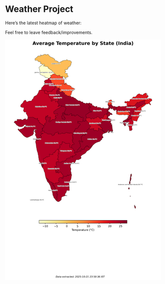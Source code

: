 # Weather Project

Here’s the latest heatmap of weather:

Feel free to leave feedback/improvements.

![India Heatmap](docs/assets/india_heatmap.png?v=F7CEF6)
